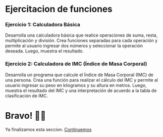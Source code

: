 # Ejercitacion de funciones

### Ejercicio 1: Calculadora Básica

Desarrolla una calculadora básica que realice operaciones de suma, resta, multiplicación y división. Crea funciones separadas para cada operación y permite al usuario ingresar dos números y seleccionar la operación deseada. Luego, muestra el resultado.

### Ejercicio 2: Calculadora de IMC (Índice de Masa Corporal)

Desarrolla un programa que calcule el Índice de Masa Corporal (IMC) de una persona. Crea una función para realizar el cálculo del IMC y permite al usuario ingresar su peso en kilogramos y su altura en metros. Luego, muestra el resultado del IMC y una interpretación de acuerdo a la tabla de clasificación de IMC.

# Bravo! 🎉🥳

Ya finalizamos esta seccion. [Continuemos](../basics/function-expression.md)
